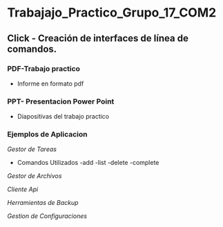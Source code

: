 # Trabajajo_Practico_Grupo_17_COM2

## Click - Creación de interfaces de línea de comandos.

### PDF-Trabajo practico
+ Informe en formato pdf 

### PPT- Presentacion Power Point
+ Diapositivas del trabajo practico

### Ejemplos de Aplicacion

*Gestor de Tareas*
+ Comandos Utilizados
-add
-list 
-delete 
-complete 


*Gestor de Archivos*

*Cliente Api*

*Herramientas de Backup*

*Gestion de Configuraciones*

